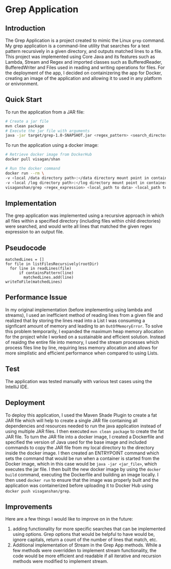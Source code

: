 # Grep Application

## Introduction
The Grep Application is a project created to mimic the Linux `grep` command. My grep application is a command-line utility that searches for a text pattern recursively in a given directory, and outputs matched lines to a file. This project was implemented using
Core Java and its features such as Lambda, Stream and Regex and imported classes such as BufferedReader, BufferedWriter and Files used in reading and writing operations for files. For the deployment of the app, I decided on containizering the app for Docker, creating
an image of the application and allowing it to used in any platform or enivronment. 

## Quick Start
To run the application from a JAR file:

```bash
# Create a jar file
mvn clean package
# Execute the jar file with arguments
java -jar target/grep-1.0-SNAPSHOT.jar <regex_pattern> <search_directory> <outfile_location>
```
To run the application using a docker image:
```bash
# Retrieve docker image from DockerHub
docker pull visagan/shan

# Run the docker command
docker run --rm \
-v <local /data directory path>:</data directory mount point in container> \
-v <local /log directory path>:</log directory mount point in container> \
visaganshan/grep <regex_expression> <local_path to data> <local_path to log file>
```

## Implementation
The grep application was implemented using a recursive approach in which all files within a specified directory (including files within child directories) were searched, and would write all lines that matched the given regex expression to an output file.

## Pseudocode
```Pseudocode
matchedLines = []
for file in listFilesRecursively(rootDir)
  for line in readLines(file)
      if containsPattern(line)
        matchedLines.add(line)
writeToFile(matchedLines)
```

## Performance Issue
In my original implementation (before implementing using lambda and streams), I used an inefficient method of reading lines from a given file and realized that by storing the lines read into a List<String> I was consuming a signficant amount of memory and leading to an `OutOfMemoryError`.
To solve this problem temporarily, I expanded the maximum heap memory allocation for the project while I worked on a sustainable and efficient solution. Instead of reaidng the entire file into memory, I used the stream processes which process files line by line, requiring less memory allocation and
allows for more simplistic and efficient performance when compared to using Lists.

## Test
The application was tested manually with various test cases using the IntelliJ IDE.

## Deployment
To deploy this application, I used the Maven Shade Plugin to create a fat JAR file which will help to create a single JAR file containing all dependencies and resources needed to run the java application instead of using multiple JAR files. I then executed `mvn clean package`
to create the fat JAR file. To turn the JAR file into a docker image, I created a Dockerfile and specified the version of Java used for the base image and included commands to copy the JAR file from my local directory to the directory inside the docker image. I then 
created an ENTRYPOINT command which sets the command that would be run when a container is started from the Docker image, which in this case would be `java -jar <jar_file>`, which executes the jar file. I then built the new docker image by using the `docker build` command,
executing the Dockerfile and building an image locally. I then used `docker run` to ensure that the image was properly built and the application was containerized before uploading it to Docker Hub using `docker push visaganshan/grep`.

## Improvements
Here are a few things I would like to improve on in the future:
1. adding functionality for more specific searches that can be implemented using options. Grep options that would be helpful to have would be, ignore capitals, return a count of the number of lines that match, etc.
2. Additional implementation of Stream in the Grep App methods. While a few methods were overridden to implement stream functionality, the code would be more efficient and readable if all iterative and recursion methods were modified to implement stream.


